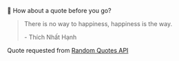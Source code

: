 📣 How about a quote before you go?

> There is no way to happiness, happiness is the way.
>
> <p>- Thích Nhất Hạnh</p>

Quote requested from [Random Quotes API](https://github.com/lukePeavey/quotable)
